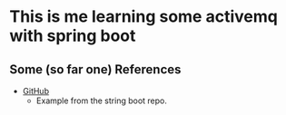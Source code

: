 # This is me learning some activemq with spring boot

## Some (so far one) References

 - <a href="https://github.com/spring-projects/spring-boot/blob/master/spring-boot-samples/spring-boot-sample-activemq/src/main/java/sample/activemq/SampleActiveMQApplication.java">GitHub</a>
   - Example from the string boot repo.
